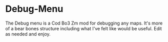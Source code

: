 # Debug-Menu
The Debug menu is a Cod Bo3 Zm mod for debugging any maps. It's more of a bear bones structure including what I've felt like would be useful. Edit as needed and enjoy.
